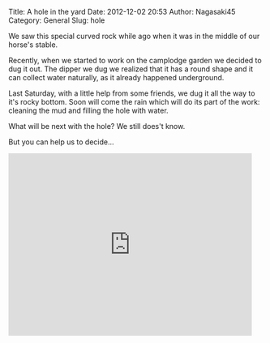 Title: A hole in the yard
Date: 2012-12-02 20:53
Author: Nagasaki45
Category: General
Slug: hole

We saw this special curved rock while ago when it was in the middle of
our horse's stable.

Recently, when we started to work on the camplodge garden we decided to
dug it out. The dipper we dug we realized that it has a round shape and
it can collect water naturally, as it already happened underground.

Last Saturday, with a little help from some friends, we dug it all the
way to it's rocky bottom. Soon will come the rain which will do its part
of the work: cleaning the mud and filling the hole with water.

What will be next with the hole? We still does't know.

But you can help us to decide...

<iframe src="http://www.youtube.com/embed/LrsdXxdcMpE" frameborder="0" width="480" height="360"></iframe>
